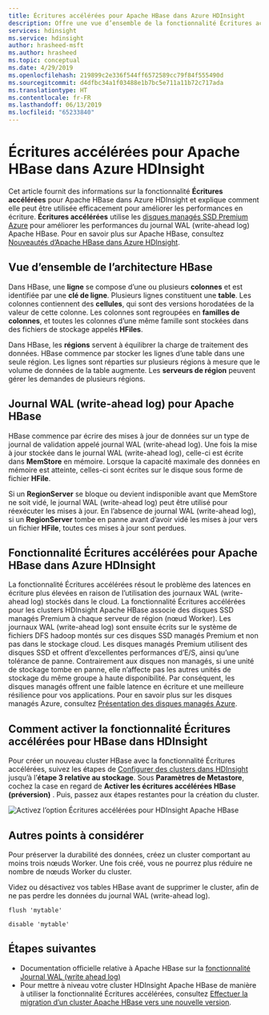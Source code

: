 ```yaml
---
title: Écritures accélérées pour Apache HBase dans Azure HDInsight
description: Offre une vue d’ensemble de la fonctionnalité Écritures accélérées dans Azure HDInsight, qui utilise des disques managés Premium pour améliorer les performances du journal WAL (write-ahead log) Apache HBase.
services: hdinsight
ms.service: hdinsight
author: hrasheed-msft
ms.author: hrasheed
ms.topic: conceptual
ms.date: 4/29/2019
ms.openlocfilehash: 219899c2e336f544ff6572589cc79f84f555490d
ms.sourcegitcommit: d4dfbc34a1f03488e1b7bc5e711a11b72c717ada
ms.translationtype: HT
ms.contentlocale: fr-FR
ms.lasthandoff: 06/13/2019
ms.locfileid: "65233840"
---
```

# <a name="azure-hdinsight-accelerated-writes-for-apache-hbase"></a>Écritures accélérées pour Apache HBase dans Azure HDInsight

Cet article fournit des informations sur la fonctionnalité **Écritures accélérées** pour Apache HBase dans Azure HDInsight et explique comment elle peut être utilisée efficacement pour améliorer les performances en écriture. **Écritures accélérées** utilise les [disques managés SSD Premium Azure](../../virtual-machines/linux/disks-types.md#premium-ssd) pour améliorer les performances du journal WAL (write-ahead log) Apache HBase. Pour en savoir plus sur Apache HBase, consultez [Nouveautés d’Apache HBase dans Azure HDInsight](apache-hbase-overview.md).

## <a name="overview-of-hbase-architecture"></a>Vue d’ensemble de l’architecture HBase

Dans HBase, une **ligne** se compose d’une ou plusieurs **colonnes** et est identifiée par une **clé de ligne**. Plusieurs lignes constituent une **table**. Les colonnes contiennent des **cellules**, qui sont des versions horodatées de la valeur de cette colonne. Les colonnes sont regroupées en **familles de colonnes**, et toutes les colonnes d’une même famille sont stockées dans des fichiers de stockage appelés **HFiles**.

Dans HBase, les **régions** servent à équilibrer la charge de traitement des données. HBase commence par stocker les lignes d’une table dans une seule région. Les lignes sont réparties sur plusieurs régions à mesure que le volume de données de la table augmente. Les **serveurs de région** peuvent gérer les demandes de plusieurs régions.

## <a name="write-ahead-log-for-apache-hbase"></a>Journal WAL (write-ahead log) pour Apache HBase

HBase commence par écrire des mises à jour de données sur un type de journal de validation appelé journal WAL (write-ahead log). Une fois la mise à jour stockée dans le journal WAL (write-ahead log), celle-ci est écrite dans **MemStore** en mémoire. Lorsque la capacité maximale des données en mémoire est atteinte, celles-ci sont écrites sur le disque sous forme de fichier **HFile**.

Si un **RegionServer** se bloque ou devient indisponible avant que MemStore ne soit vidé, le journal WAL (write-ahead log) peut être utilisé pour réexécuter les mises à jour. En l’absence de journal WAL (write-ahead log), si un **RegionServer** tombe en panne avant d’avoir vidé les mises à jour vers un fichier **HFile**, toutes ces mises à jour sont perdues.

## <a name="accelerated-writes-feature-in-azure-hdinsight-for-apache-hbase"></a>Fonctionnalité Écritures accélérées pour Apache HBase dans Azure HDInsight

La fonctionnalité Écritures accélérées résout le problème des latences en écriture plus élevées en raison de l’utilisation des journaux WAL (write-ahead log) stockés dans le cloud.  La fonctionnalité Écritures accélérées pour les clusters HDInsight Apache HBase associe des disques SSD managés Premium à chaque serveur de région (nœud Worker). Les journaux WAL (write-ahead log) sont ensuite écrits sur le système de fichiers DFS hadoop montés sur ces disques SSD managés Premium et non pas dans le stockage cloud.  Les disques managés Premium utilisent des disques SSD et offrent d’excellentes performances d’E/S, ainsi qu’une tolérance de panne.  Contrairement aux disques non managés, si une unité de stockage tombe en panne, elle n’affecte pas les autres unités de stockage du même groupe à haute disponibilité.  Par conséquent, les disques managés offrent une faible latence en écriture et une meilleure résilience pour vos applications. Pour en savoir plus sur les disques managés Azure, consultez [Présentation des disques managés Azure](../../virtual-machines/windows/managed-disks-overview.md). 

## <a name="how-to-enable-accelerated-writes-for-hbase-in-hdinsight"></a>Comment activer la fonctionnalité Écritures accélérées pour HBase dans HDInsight

Pour créer un nouveau cluster HBase avec la fonctionnalité Écritures accélérées, suivez les étapes de [Configurer des clusters dans HDInsight](../hdinsight-hadoop-provision-linux-clusters.md) jusqu’à l’**étape 3 relative au stockage**. Sous **Paramètres de Metastore**, cochez la case en regard de **Activer les écritures accélérées HBase (préversion)** . Puis, passez aux étapes restantes pour la création du cluster.

![Activez l’option Écritures accélérées pour HDInsight Apache HBase](./media/apache-hbase-accelerated-writes/accelerated-writes-cluster-creation.png)

## <a name="other-considerations"></a>Autres points à considérer

Pour préserver la durabilité des données, créez un cluster comportant au moins trois nœuds Worker. Une fois créé, vous ne pourrez plus réduire ne nombre de nœuds Worker du cluster.

Videz ou désactivez vos tables HBase avant de supprimer le cluster, afin de ne pas perdre les données du journal WAL (write-ahead log).

```
flush 'mytable'
```

```
disable 'mytable'
```

## <a name="next-steps"></a>Étapes suivantes

* Documentation officielle relative à Apache HBase sur la [fonctionnalité Journal WAL (write ahead log)](https://hbase.apache.org/book.html#wal)
* Pour mettre à niveau votre cluster HDInsight Apache HBase de manière à utiliser la fonctionnalité Écritures accélérées, consultez [Effectuer la migration d’un cluster Apache HBase vers une nouvelle version](apache-hbase-migrate-new-version.md).
